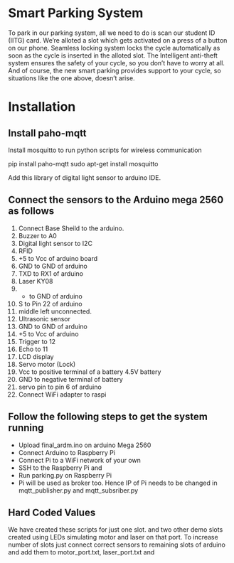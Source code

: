# Smart Parking System

To park in our parking system, all we need to do is scan our student ID (IITG) card. We’re alloted a slot which gets activated on a press of a button on our phone. Seamless locking system locks the cycle automatically as soon as the cycle is inserted in the alloted slot. The Intelligent anti-theft system ensures the safety of your cycle, so you don’t have to worry at all. And of course, the new smart parking provides support to your cycle, so situations like the one above, doesn’t arise.  


# Installation


## Install paho-mqtt

Install mosquitto to run python scripts for wireless communication

pip install paho-mqtt
sudo apt-get install mosquitto

Add this library of digital light sensor to arduino IDE.

## Connect the sensors to the Arduino mega 2560 as follows


1. Connect Base Sheild to the arduino.
2. Buzzer to A0
3. Digital light sensor to I2C
4. RFID
  1. +5 to Vcc of arduino board
  2. GND to GND of arduino
  3. TXD to RX1 of arduino
5. Laser KY08
  1. - to GND of arduino
  2. S to Pin 22 of arduino
  3. middle left unconnected.
6. Ultrasonic sensor
  1. GND to GND of arduino
  2. +5 to Vcc of arduino
  3. Trigger to 12
  4. Echo to 11
7. LCD display
8. Servo motor (Lock)
  1. Vcc to positive terminal of a battery 4.5V battery
  2. GND to negative terminal of battery
  3. servo pin to pin 6 of arduino
9. Connect WiFi adapter to raspi


## Follow the following steps to get the system running


- Upload final_ardm.ino on arduino Mega 2560
- Connect Arduino to Raspberry Pi
- Connect Pi to a WiFi network of your own
- SSH to the Raspberry Pi and 
- Run parking.py on Raspberry Pi
- Pi will be used as broker too. Hence IP of Pi needs to be changed in mqtt_publisher.py and mqtt_subsriber.py


## Hard Coded Values

We have created these scripts for just one slot. and two other demo slots created using LEDs simulating motor and laser on that port. To increase number of slots just connect correct sensors to remaining slots of arduino and add them to motor_port.txt, laser_port.txt and 


